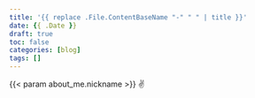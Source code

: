 ```yaml
---
title: '{{ replace .File.ContentBaseName "-" " " | title }}'
date: {{ .Date }}
draft: true
toc: false
categories: [blog]
tags: []
---
```


  
{{< param about_me.nickname >}} ✌️
